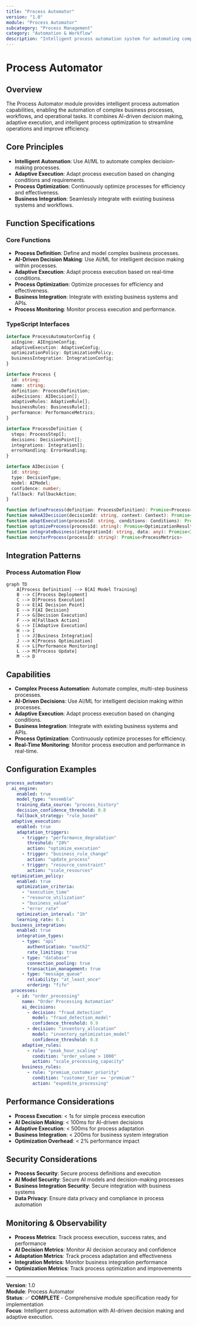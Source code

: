 ```yaml
---
title: "Process Automator"
version: "1.0"
module: "Process Automator"
subcategory: "Process Management"
category: "Automation & Workflow"
description: "Intelligent process automation system for automating complex business processes, workflows, and operational tasks with AI-driven decision making and adaptive execution."
---
```


# **Process Automator**

## **Overview**

The Process Automator module provides intelligent process automation capabilities, enabling the automation of complex business processes, workflows, and operational tasks. It combines AI-driven decision making, adaptive execution, and intelligent process optimization to streamline operations and improve efficiency.

## **Core Principles**
- **Intelligent Automation**: Use AI/ML to automate complex decision-making processes.
- **Adaptive Execution**: Adapt process execution based on changing conditions and requirements.
- **Process Optimization**: Continuously optimize processes for efficiency and effectiveness.
- **Business Integration**: Seamlessly integrate with existing business systems and workflows.

## **Function Specifications**

### **Core Functions**
- **Process Definition**: Define and model complex business processes.
- **AI-Driven Decision Making**: Use AI/ML for intelligent decision making within processes.
- **Adaptive Execution**: Adapt process execution based on real-time conditions.
- **Process Optimization**: Optimize processes for efficiency and effectiveness.
- **Business Integration**: Integrate with existing business systems and APIs.
- **Process Monitoring**: Monitor process execution and performance.

### **TypeScript Interfaces**
```typescript
interface ProcessAutomatorConfig {
  aiEngine: AIEngineConfig;
  adaptiveExecution: AdaptiveConfig;
  optimizationPolicy: OptimizationPolicy;
  businessIntegration: IntegrationConfig;
}

interface Process {
  id: string;
  name: string;
  definition: ProcessDefinition;
  aiDecisions: AIDecision[];
  adaptiveRules: AdaptiveRule[];
  businessRules: BusinessRule[];
  performance: PerformanceMetrics;
}

interface ProcessDefinition {
  steps: ProcessStep[];
  decisions: DecisionPoint[];
  integrations: Integration[];
  errorHandling: ErrorHandling;
}

interface AIDecision {
  id: string;
  type: DecisionType;
  model: AIModel;
  confidence: number;
  fallback: FallbackAction;
}

function defineProcess(definition: ProcessDefinition): Promise<Process>
function makeAIDecision(decisionId: string, context: Context): Promise<DecisionResult>
function adaptExecution(processId: string, conditions: Conditions): Promise<AdaptationResult>
function optimizeProcess(processId: string): Promise<OptimizationResult>
function integrateBusiness(integrationId: string, data: any): Promise<IntegrationResult>
function monitorProcess(processId: string): Promise<ProcessMetrics>
```

## **Integration Patterns**

### **Process Automation Flow**
```mermaid
graph TD
    A[Process Definition] --> B[AI Model Training]
    B --> C[Process Deployment]
    C --> D[Process Execution]
    D --> E[AI Decision Point]
    E --> F{AI Decision}
    F --> G[Decision Execution]
    F --> H[Fallback Action]
    G --> I[Adaptive Execution]
    H --> I
    I --> J[Business Integration]
    J --> K[Process Optimization]
    K --> L[Performance Monitoring]
    L --> M[Process Update]
    M --> D
```

## **Capabilities**
- **Complex Process Automation**: Automate complex, multi-step business processes.
- **AI-Driven Decisions**: Use AI/ML for intelligent decision making within processes.
- **Adaptive Execution**: Adapt process execution based on changing conditions.
- **Business Integration**: Integrate with existing business systems and APIs.
- **Process Optimization**: Continuously optimize processes for efficiency.
- **Real-Time Monitoring**: Monitor process execution and performance in real-time.

## **Configuration Examples**
```yaml
process_automator:
  ai_engine:
    enabled: true
    model_type: "ensemble"
    training_data_source: "process_history"
    decision_confidence_threshold: 0.8
    fallback_strategy: "rule_based"
  adaptive_execution:
    enabled: true
    adaptation_triggers:
      - trigger: "performance_degradation"
        threshold: "20%"
        action: "optimize_execution"
      - trigger: "business_rule_change"
        action: "update_process"
      - trigger: "resource_constraint"
        action: "scale_resources"
  optimization_policy:
    enabled: true
    optimization_criteria:
      - "execution_time"
      - "resource_utilization"
      - "business_value"
      - "error_rate"
    optimization_interval: "1h"
    learning_rate: 0.1
  business_integration:
    enabled: true
    integration_types:
      - type: "api"
        authentication: "oauth2"
        rate_limiting: true
      - type: "database"
        connection_pooling: true
        transaction_management: true
      - type: "message_queue"
        reliability: "at_least_once"
        ordering: "fifo"
  processes:
    - id: "order_processing"
      name: "Order Processing Automation"
      ai_decisions:
        - decision: "fraud_detection"
          model: "fraud_detection_model"
          confidence_threshold: 0.9
        - decision: "inventory_allocation"
          model: "inventory_optimization_model"
          confidence_threshold: 0.8
      adaptive_rules:
        - rule: "peak_hour_scaling"
          condition: "order_volume > 1000"
          action: "scale_processing_capacity"
      business_rules:
        - rule: "premium_customer_priority"
          condition: "customer_tier == 'premium'"
          action: "expedite_processing"
```

## **Performance Considerations**
- **Process Execution**: < 1s for simple process execution
- **AI Decision Making**: < 100ms for AI-driven decisions
- **Adaptive Execution**: < 500ms for process adaptation
- **Business Integration**: < 200ms for business system integration
- **Optimization Overhead**: < 2% performance impact

## **Security Considerations**
- **Process Security**: Secure process definitions and execution
- **AI Model Security**: Secure AI models and decision-making processes
- **Business Integration Security**: Secure integration with business systems
- **Data Privacy**: Ensure data privacy and compliance in process automation

## **Monitoring & Observability**
- **Process Metrics**: Track process execution, success rates, and performance
- **AI Decision Metrics**: Monitor AI decision accuracy and confidence
- **Adaptation Metrics**: Track process adaptation and effectiveness
- **Integration Metrics**: Monitor business integration performance
- **Optimization Metrics**: Track process optimization and improvements

---

**Version**: 1.0  
**Module**: Process Automator  
**Status**: ✅ **COMPLETE** - Comprehensive module specification ready for implementation  
**Focus**: Intelligent process automation with AI-driven decision making and adaptive execution. 